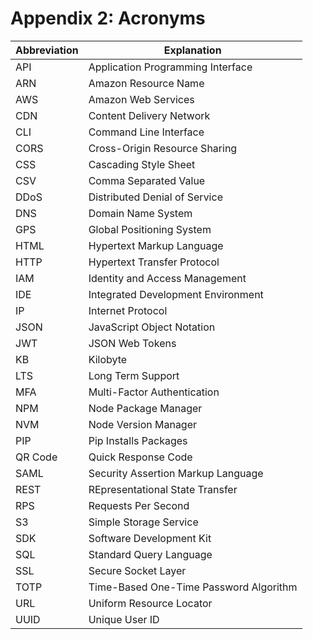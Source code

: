# Appendix 2: Acronyms

Abbreviation | Explanation
-------------|-------------
API | Application Programming Interface
ARN | Amazon Resource Name
AWS | Amazon Web Services
CDN | Content Delivery Network
CLI | Command Line Interface
CORS | Cross-Origin Resource Sharing
CSS | Cascading Style Sheet
CSV | Comma Separated Value
DDoS | Distributed Denial of Service
DNS | Domain Name System
GPS | Global Positioning System
HTML | Hypertext Markup Language
HTTP | Hypertext Transfer Protocol
IAM	| Identity and Access Management
IDE | Integrated Development Environment
IP | Internet Protocol
JSON | JavaScript Object Notation
JWT | JSON Web Tokens
KB | Kilobyte
LTS | Long Term Support
MFA	| Multi-Factor Authentication
NPM | Node Package Manager
NVM | Node Version Manager
PIP | Pip Installs Packages
QR Code	| Quick Response Code
SAML | Security Assertion Markup Language
REST| REpresentational State Transfer
RPS | Requests Per Second
S3 | Simple Storage Service
SDK | Software Development Kit
SQL | Standard Query Language
SSL | Secure Socket Layer
TOTP | Time-Based One-Time Password Algorithm
URL | Uniform Resource Locator
UUID | Unique User ID